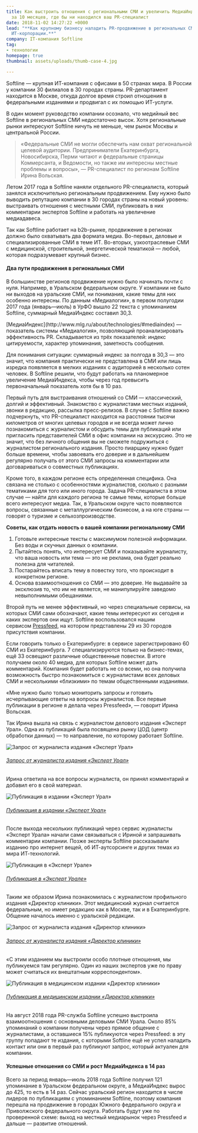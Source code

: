 ```yaml
---
title: Как выстроить отношения с региональными СМИ и увеличить МедиаИндекс в 14 раз
  за 10 месяцев, где бы ни находился ваш PR-специалист
date: 2018-11-02 14:27:22 +0000
lead: "**Как крупному бизнесу наладить PR-продвижение в региональных СМИ: опыт российской
  ИТ-корпорации.**"
company: IT-компания Softline
tag:
- технологии
homepage: true
thumbnail: assets/uploads/thumb-case-4.jpg

---
```

Softline — крупная ИТ-компания с офисами в 50 странах мира. В России у компании 30 филиалов в 30 городах страны. PR-департамент находится в Москве, откуда долгое время строил отношения в  федеральными изданиями и продвигал с их помощью ИТ-услуги.

В один момент руководство компании осознало, что медийный вес Softline в региональных СМИ недостаточно высок. Хотя региональные рынки интересуют Softline ничуть не меньше, чем рынок Москвы и центральной России.

> «Федеральные СМИ не могли обеспечить нам охват региональной целевой аудитории. Предприниматели Екатеринбурга, Новосибирска, Перми читают и федеральные страницы Коммерсанта, и Ведомости, но также им интересны местные проблемы и вопросы», — PR-специалист по регионам Softline Ирина Вольская.

Летом 2017 года в Softline наняли отдельного PR-специалиста, который занялся исключительно региональным продвижением. Ему нужно было выводить репутацию компании в 30 городах страны на новый уровень: выстраивать отношения с местными СМИ, публиковать в них комментарии экспертов Softline и работать на увеличение медиадавеса.

Так как Softline работает на b2b-рынке, продвижение в регионах должно было охватывать два формата медиа. Во-первых, деловые и специализированные СМИ в теме ИТ. Во-вторых, узкоотраслевые СМИ с медицинской, строительной, энергетической тематикой — любой, которая подразумевает крупный бизнес.

#### Два пути продвижения в региональных СМИ

В большинстве регионов продвижение нужно было начинать почти с нуля. Например, в Уральском федеральном округе. У компании не было ни выходов на уральские СМИ, ни понимания, какие темы для них особенно интересны. По данным «Медиалогии», в первом полугодии 2017 года (январь—июль) в УрФО вышло 22 текста с упоминанием Softline, суммарный МедиаИндекс составил 30,3.

<div class="inset" markdown="1">
[МедиаИндекс](http://www.mlg.ru/about/technologies/#mediaindex) — показатель системы «Медиалогия», позволяющий проанализировать эффективность PR. Складывается из трёх показателей: индекс цитируемости, характер упоминания, заметность сообщения.
</div>

Для понимания ситуации: суммарный индекс за полгода в 30,3 — это значит, что компания практически не представлена в СМИ или лишь изредка появляется в мелких изданиях с аудиторией в несколько сотен человек. В Softline решили, что будут работать на планомерное увеличение МедиаИндекса, чтобы через год превысить первоначальный показатель хотя бы в 10 раз.

Первый путь для выстраивания отношений со СМИ — классический, долгий и эффективный. Знакомство с журналистами местных изданий, звонки в редакцию, рассылка пресс-релизов. В случае с Softline важно подчеркнуть, что PR-специалист находится на расстоянии тысячи километров от многих целевых городов и не всегда может лично познакомиться с журналистом и обсудить темы для публикаций или пригласить представителей СМИ в офис компании на экскурсию. Это не значит, что без личного общения вы не сможете подружиться с журналистом регионального издания. Просто пиарщику нужно будет больше времени, чтобы завоевать его доверие и в дальнейшем регулярно получать от этого СМИ запросы на комментарии или договариваться о совместных публикациях.

Кроме того, в каждом регионе есть определенная специфика. Она связана не столько с особенностями журналистов, сколько с разными тематиками для того или иного города. Задача PR-специалиста в этом случае — найти для каждого региона те самые темы, которые больше всего интересуют медиа. Так, в Уральском округе часто появляются вопросы, связанные с металлургическим бизнесом, а на юге страны — говорят о туризме и сельхозпроизводстве.

<div class="inset" markdown="1">

**Советы, как отдать новость о вашей компании региональному СМИ**

1. Готовьте интересные тексты с максимумом полезной информации. Без воды и скучных данных о компании.
2. Пытайтесь понять, что интересует СМИ и показывайте журналисту, что ваша новость или тема — это не реклама, она будет реально полезна для читателей.
3. Постарайтесь вписать тему в повестку того, что происходит в конкретном регионе.
4. Основа взаимоотношения со СМИ — это доверие. Не выдавайте за эксклюзив то, что им не является, не манипулируйте заведомо невыполнимыми обещаниями.

</div>

Второй путь не менее эффективный, но через специальные сервисы, на которых СМИ сами обозначают, какие темы интересуют их сегодня и каких экспертов они ищут. Softline воспользовался нашим сервисом [Pressfeed](https://pressfeed.ru/), на котором представлены 29 из 30 городов присутствия компании.

Если говорить только о Екатеринбурге: в сервисе зарегистрировано 60 СМИ из Екатеринбурга. 7 специализируются только на бизнес-темах, ещё 33 освещают различные общественные повестки. В итоге получаем около 40 медиа, для которых Softline может дать комментарий. Компания будет работать не со всеми, но она получила возможность быстро познакомиться с журналистами всех деловых СМИ и несколькими «близкими» по темам общественными изданиями.

«Мне нужно было только мониторить запросы и готовить исчерпывающие ответы на вопросы журналистов. Все первые публикации в регионе я делала через Pressfeed», — говорит Ирина Вольская.

Так Ирина вышла на связь с журналистом делового издания «Эксперт Урал». Одна из публикаций была посвящена рынку ЦОД (центр обработки данных) — то направление, по которому работает Softline.

![Запрос от журналиста издания «Эксперт Урал»](https://www.cossa.ru/upload/medialibrary/315/pr_1.png)

###### [Запрос от журналиста издания «Эксперт Урал»](https://pressfeed.ru/query/40685)

Ирина ответила на все вопросы журналиста, он принял комментарий и добавил его в свой материал.

![Публикация в издании «Эксперт Урал»](https://www.cossa.ru/upload/medialibrary/ff3/pr_2.png)

###### [Публикация в издании «Эксперт Урал»](http://www.acexpert.ru/archive/nomer-10-759/kakie-nashi-codi.html)

После выхода нескольких публикаций через сервис журналисты «Эксперт Урала» начали сами связываться с Ириной и запрашивать комментарии компании. Позже эксперты Softline рассказывали изданию про интернет вещей, об ИТ-аутсорсинге и других темах из мира ИТ-технологий.

![Публикация в «Эксперт Урале»](https://www.cossa.ru/upload/medialibrary/1a7/pr_3.png)

###### [Публикация в «Эксперт Урале»](http://expert.ru/ural/2018/26/intellektualnyie-seti/)

Таким же образом Ирина познакомилась с журналистом профильного издания «Директор клиники». Этот медицинский журнал считается федеральным, но имеет редакцию как в Москве, так и в Екатеринбурге. Общение началось именно с уральской редакции.

![Запрос от журналиста издания «Директор клиники»](https://www.cossa.ru/upload/medialibrary/1a2/pr_4.png)

###### [Запрос от журналиста издания «Директор клиники»](https://pressfeed.ru/query/40048)

«С этим изданием мы выстроили особо плотные отношения, мы публикуемся там регулярно. Один из наших экспертов уже по праву может считаться их внештатным корреспондентом».

![Публикация в медицинском издании «Директор клиники»](https://www.cossa.ru/upload/medialibrary/954/pr_5.png)

###### [Публикация в медицинском издании «Директор клиники»](https://www.dirklinik.ru/article/156-omnikanalnost-v-meditsinskom-biznese-terminologiya-osobennosti-preimushchestva)

На август 2018 года PR-служба Softline успешно выстроила взаимоотношения с основными деловыми СМИ Урала. Около 85% упоминаний о компании получены через прямое общение с журналистами, а оставшиеся 15% публикуются через Pressfeed: в эту группу попадают те издания, с которыми Softline ещё не успел наладить контакт или они в первый раз публикуют запрос, который актуален для компании.

#### Успешные отношения со СМИ и рост МедиаИндекса в 14 раз

Всего за период январь—июль 2018 года Softline получил 121 упоминание в Уральском федеральном округе, а МедиаИндекс вырос до 425, то есть в 14 раз. Сейчас уральский регион находится в числе лидеров по публикациям с упоминанием Softline, поэтому компания перешла на продвижение в городах Южного федерального округа и Приволжского федерального округа. Работать будут уже по проверенной схеме: выход на местный медиарынок через Pressfeed и дальше — развитие отношений.